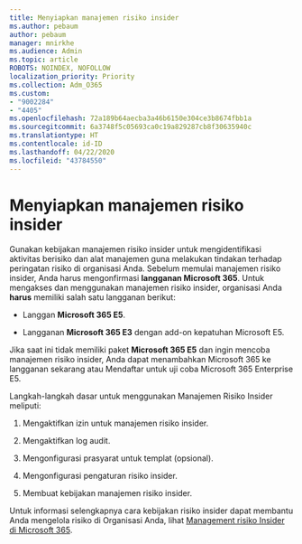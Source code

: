 ```yaml
---
title: Menyiapkan manajemen risiko insider
ms.author: pebaum
author: pebaum
manager: mnirkhe
ms.audience: Admin
ms.topic: article
ROBOTS: NOINDEX, NOFOLLOW
localization_priority: Priority
ms.collection: Adm_O365
ms.custom:
- "9002284"
- "4405"
ms.openlocfilehash: 72a189b64aecba3a46b6150e304ce3b8674fbb1a
ms.sourcegitcommit: 6a3748f5c05693ca0c19a829287cb8f30635940c
ms.translationtype: HT
ms.contentlocale: id-ID
ms.lasthandoff: 04/22/2020
ms.locfileid: "43784550"
---
```

# <a name="set-up-insider-risk-management"></a>Menyiapkan manajemen risiko insider

Gunakan kebijakan manajemen risiko insider untuk mengidentifikasi aktivitas berisiko dan alat manajemen guna melakukan tindakan terhadap peringatan risiko di organisasi Anda. Sebelum memulai manajemen risiko insider, Anda harus mengonfirmasi **langganan Microsoft 365**. Untuk mengakses dan menggunakan manajemen risiko insider, organisasi Anda **harus** memiliki salah satu langganan berikut:

- Langgan **Microsoft 365 E5**.

- Langganan **Microsoft 365 E3** dengan add-on kepatuhan Microsoft E5.

Jika saat ini tidak memiliki paket **Microsoft 365 E5** dan ingin mencoba manajemen risiko insider, Anda dapat menambahkan Microsoft 365 ke langganan sekarang atau Mendaftar untuk uji coba Microsoft 365 Enterprise E5.

Langkah-langkah dasar untuk menggunakan Manajemen Risiko Insider meliputi:

1. Mengaktifkan izin untuk manajemen risiko insider.

2. Mengaktifkan log audit.

3. Mengonfigurasi prasyarat untuk templat (opsional).

4. Mengonfigurasi pengaturan risiko insider.

5. Membuat kebijakan manajemen risiko insider.

Untuk informasi selengkapnya cara kebijakan risiko insider dapat membantu Anda mengelola risiko di Organisasi Anda, lihat [Management risiko Insider di Microsoft 365](https://go.microsoft.com/fwlink/?linkid=2123907).
